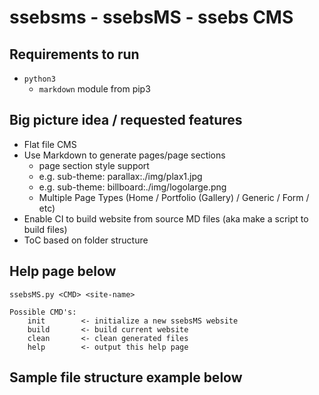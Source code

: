 # ssebsms - ssebsMS - ssebs CMS

## Requirements to run
- `python3`
    - `markdown` module from pip3



## Big picture idea / requested features
- Flat file CMS
- Use Markdown to generate pages/page sections
    - page section style support 
    - e.g. sub-theme: parallax:./img/plax1.jpg
    - e.g. sub-theme: billboard:./img/logolarge.png
    - Multiple Page Types (Home / Portfolio (Gallery) / Generic / Form / etc) 
- Enable CI to build website from source MD files (aka make a script to build files)
- ToC based on folder structure

## Help page below
```
ssebsMS.py <CMD> <site-name>

Possible CMD's:
    init        <- initialize a new ssebsMS website
    build       <- build current website
    clean       <- clean generated files
    help        <- output this help page

```

## Sample file structure example below
```

```
